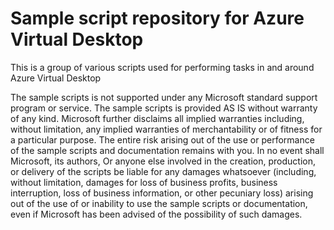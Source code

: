 # Sample script repository for Azure Virtual Desktop
This is a group of various scripts used for performing tasks in and around Azure Virtual Desktop

The sample scripts is not supported under any Microsoft standard support program or service. 
The sample scripts is provided AS IS without warranty of any kind. Microsoft further disclaims 
all implied warranties including, without limitation, any implied warranties of merchantability 
or of fitness for a particular purpose. The entire risk arising out of the use or performance 
of the sample scripts and documentation remains with you. In no event shall Microsoft, its authors, 
Or anyone else involved in the creation, production, or delivery of the scripts be liable for 
any damages whatsoever (including, without limitation, damages for loss of business profits, 
business interruption, loss of business information, or other pecuniary loss) arising out of 
the use of or inability to use the sample scripts or documentation, even if Microsoft has been 
advised of the possibility of such damages.
